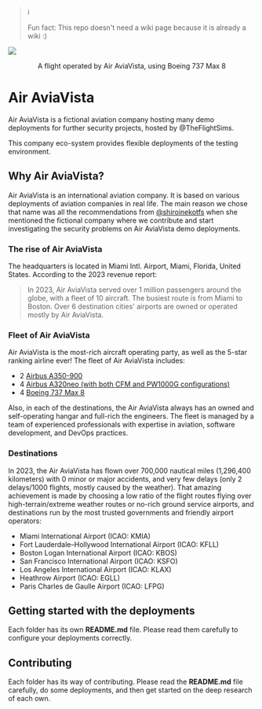 > ℹ️
>
> Fun fact: This repo doesn't need a wiki page because it is already a wiki :)

<p>
  <img align=center src="https://github.com/tfslabs/air-aviavista/assets/115929530/7e5c20f3-ef5b-4f1c-bfd9-eeadf146a064" />
  <br>
  <p align="center" dir="auto">A flight operated by Air AviaVista, using Boeing 737 Max 8</p>
</p>

# Air AviaVista

Air AviaVista is a fictional aviation company hosting many demo deployments for further security projects, hosted by @TheFlightSims.

This company eco-system provides flexible deployments of the testing environment.

## Why Air AviaVista?

Air AviaVista is an international aviation company. It is based on various deployments of aviation companies in real life. The main reason we chose that name was all the recommendations from [@shiroinekotfs](https://github.com/shiroinekotfs) when she mentioned the fictional company where we contribute and start investigating the security problems on Air AviaVista demo deployments.

### The rise of Air AviaVista

The headquarters is located in Miami Intl. Airport, Miami, Florida, United States. According to the 2023 revenue report:

> In 2023, Air AviaVista served over 1 million passengers around the globe, with a fleet of 10 aircraft. The busiest route is from Miami to Boston. Over 6 destination cities' airports are owned or operated mostly by Air AviaVista.

### Fleet of Air AviaVista

Air AviaVista is the most-rich aircraft operating party, as well as the 5-star ranking airline ever! The fleet of Air AviaVista includes:

* 2 [Airbus A350-900](https://en.wikipedia.org/wiki/Airbus_A350)
* 4 [Airbus A320neo (with both CFM and PW1000G configurations)](https://en.wikipedia.org/wiki/Airbus_A320neo_family)
* 4 [Boeing 737 Max 8](https://en.wikipedia.org/wiki/Boeing_737_MAX)

Also, in each of the destinations, the Air AviaVista always has an owned and self-operating hangar and full-rich the engineers. The fleet is managed by a team of experienced professionals with expertise in aviation, software development, and DevOps practices.

### Destinations

In 2023, the Air AviaVista has flown over 700,000 nautical miles (1,296,400 kilometers) with 0 minor or major accidents, and very few delays (only 2 delays/1000 flights, mostly caused by the weather). That amazing achievement is made by choosing a low ratio of the flight routes flying over high-terrain/extreme weather routes or no-rich ground service airports, and destinations run by the most trusted governments and friendly airport operators:

* Miami International Airport (ICAO: KMIA)
* Fort Lauderdale–Hollywood International Airport (ICAO: KFLL)
* Boston Logan International Airport (ICAO: KBOS)
* San Francisco International Airport  (ICAO: KSFO)
* Los Angeles International Airport (ICAO: KLAX)
* Heathrow Airport (ICAO: EGLL)
* Paris Charles de Gaulle Airport (ICAO: LFPG)

## Getting started with the deployments

Each folder has its own **README.md** file. Please read them carefully to configure your deployments correctly.

## Contributing

Each folder has its way of contributing. Please read the **README.md** file carefully, do some deployments, and then get started on the deep research of each own.
